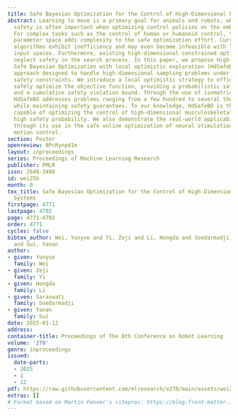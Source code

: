 ```yaml
---
title: Safe Bayesian Optimization for the Control of High-Dimensional Embodied Systems
abstract: Learning to move is a primary goal for animals and robots, where ensuring
  safety is often important when optimizing control policies on the embodied systems.
  For complex tasks such as the control of human or humanoid control, the high-dimensional
  parameter space adds complexity to the safe optimization effort. Current safe exploration
  algorithms exhibit inefficiency and may even become infeasible with large high-dimensional
  input spaces. Furthermore, existing high-dimensional constrained optimization methods
  neglect safety in the search process. In this paper, we propose High-dimensional
  Safe Bayesian Optimization with local optimistic exploration (HdSafeBO), a novel
  approach designed to handle high-dimensional sampling problems under probabilistic
  safety constraints. We introduce a local optimistic strategy to efficiently and
  safely optimize the objective function, providing a probabilistic safety guarantee
  and a cumulative safety violation bound. Through the use of isometric embedding,
  HdSafeBO addresses problems ranging from a few hundred to several thousand dimensions
  while maintaining safety guarantees. To our knowledge, HdSafeBO is the first algorithm
  capable of optimizing the control of high-dimensional musculoskeletal systems with
  high safety probability. We also demonstrate the real-world applicability of HdSafeBO
  through its use in the safe online optimization of neural stimulation-induced human
  motion control.
section: Poster
openreview: 8PcRynpd1m
layout: inproceedings
series: Proceedings of Machine Learning Research
publisher: PMLR
issn: 2640-3498
id: wei25b
month: 0
tex_title: Safe Bayesian Optimization for the Control of High-Dimensional Embodied
  Systems
firstpage: 4771
lastpage: 4792
page: 4771-4792
order: 4771
cycles: false
bibtex_author: Wei, Yunyue and Yi, Zeji and Li, Hongda and Soedarmadji, Saraswati
  and Sui, Yanan
author:
- given: Yunyue
  family: Wei
- given: Zeji
  family: Yi
- given: Hongda
  family: Li
- given: Saraswati
  family: Soedarmadji
- given: Yanan
  family: Sui
date: 2025-01-12
address:
container-title: Proceedings of The 8th Conference on Robot Learning
volume: '270'
genre: inproceedings
issued:
  date-parts:
  - 2025
  - 1
  - 12
pdf: https://raw.githubusercontent.com/mlresearch/v270/main/assets/wei25b/wei25b.pdf
extras: []
# Format based on Martin Fenner's citeproc: https://blog.front-matter.io/posts/citeproc-yaml-for-bibliographies/
---
```

